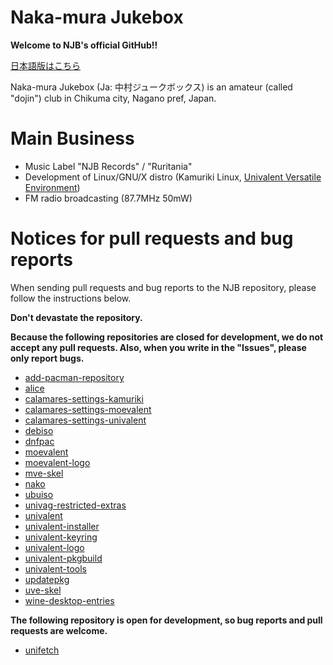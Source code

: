 # Naka-mura Jukebox

**Welcome to NJB's official GitHub!!**

[日本語版はこちら](https://github.com/njb-fm/.github/blob/main/profile/README_ja.md)

Naka-mura Jukebox (Ja: 中村ジュークボックス) is an amateur (called "dojin") club in Chikuma city, Nagano pref, Japan.

# Main Business
* Music Label "NJB Records" / "Ruritania"
* Development of Linux/GNU/X distro (Kamuriki Linux, [Univalent Versatile Environment](https://github.com/njb-fm/univalent))
* FM radio broadcasting (87.7MHz 50mW)

# Notices for pull requests and bug reports

When sending pull requests and bug reports to the NJB repository, please follow the instructions below.

**Don't devastate the repository.**

**Because the following repositories are closed for development, we do not accept any pull requests. Also, when you write in the "Issues", please only report bugs.**
* [add-pacman-repository](https://github.com/njb-fm/add-pacman-repository)
* [alice](https://github.com/njb-fm/alice)
* [calamares-settings-kamuriki](https://github.com/njb-fm/calamares-settings-kamuriki)
* [calamares-settings-moevalent](https://github.com/njb-fm/calamares-settings-moevalent)
* [calamares-settings-univalent](https://github.com/njb-fm/calamares-settings-univalent)
* [debiso](https://github.com/njb-fm/debiso)
* [dnfpac](https://github.com/njb-fm/dnfpac)
* [moevalent](https://github.com/njb-fm/moevalent)
* [moevalent-logo](https://github.com/njb-fm/moevalent-logo)
* [mve-skel](https://github.com/njb-fm/mve-skel)
* [nako](https://github.com/njb-fm/nako)
* [ubuiso](https://github.com/njb-fm/ubuiso)
* [univag-restricted-extras](https://github.com/njb-fm/univag-restricted-extras)
* [univalent](https://github.com/njb-fm/univalent)
* [univalent-installer](https://github.com/njb-fm/univalent-installer)
* [univalent-keyring](https://github.com/njb-fm/univalent-keyring)
* [univalent-logo](https://github.com/njb-fm/univalent-logo)
* [univalent-pkgbuild](https://github.com/njb-fm/univalent-pkgbuild)
* [univalent-tools](https://github.com/njb-fm/univalent-tools)
* [updatepkg](https://github.com/njb-fm/updatepkg)
* [uve-skel](https://github.com/njb-fm/uve-skel)
* [wine-desktop-entries](https://github.com/njb-fm/wine-desktop-entries)

**The following repository is open for development, so bug reports and pull requests are welcome.**
* [unifetch](https://github.com/njb-fm/unifetch)
